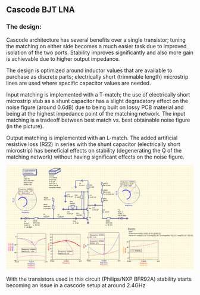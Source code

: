 ## Cascode BJT LNA

### The design:

Cascode architecture has several benefits over a single transistor; tuning the matching on either side becomes a much easier task due to improved isolation of the two ports. Stability improves significantly and also more gain is achievable due to higher output impedance.

The design is optimized around inductor values that are available to purchase as discrete parts; electrically short (trimmable length) microstrip lines are used where specific capacitor values are needed.

Input matching is implemented with a T-match; the use of electrically short microstrip stub as a shunt capacitor has a slight degradatory effect on the noise figure (around 0.6dB) due to being built on lossy PCB material and being at the highest impedance point of the matching network.
The input matching is a tradeoff between best match vs. best obtainable noise figure (in the picture).

Output matching is implemented with an L-match. The added artificial resistive loss (R22) in series with the shunt capacitor (electrically short microstrip) has beneficial effects on stability (degenerating the Q of the matching network) without having significant effects on the noise figure.

![cascode_schem](cascode_schem.png)

With the transistors used in this circuit (Philips/NXP BFR92A) stability starts becoming an issue in a cascode setup at around 2.4GHz 


